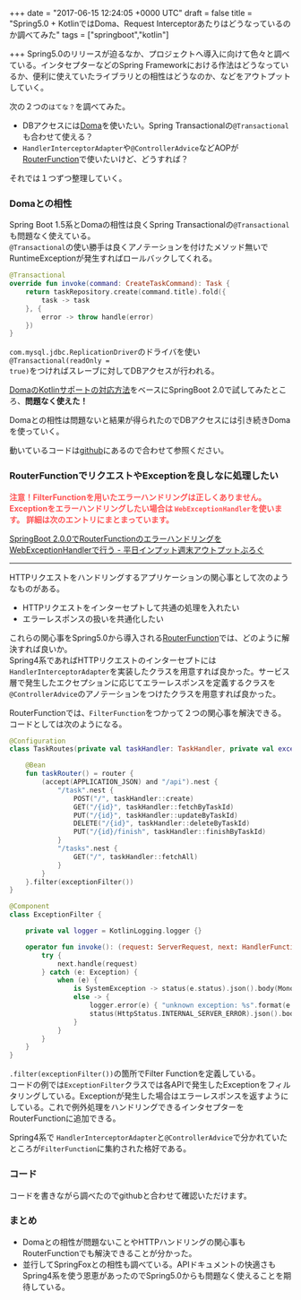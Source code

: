 
+++
date = "2017-06-15 12:24:05 +0000 UTC"
draft = false
title = "Spring5.0 + KotlinではDoma、Request Interceptorあたりはどうなっているのか調べてみた"
tags = ["springboot","kotlin"]

+++
Spring5.0のリリースが迫るなか、プロジェクトへ導入に向けて色々と調べている。インタセプターなどのSpring Frameworkにおける作法はどうなっているか、便利に使えていたライブラリとの相性はどうなのか、などをアウトプットしていく。

次の２つの<code>はてな？</code>を調べてみた。

<ul>
<li>DBアクセスには<a href="http://doma.readthedocs.io/ja/stable/">Doma</a>を使いたい。Spring Transactionalの<code>@Transactional</code>も合わせて使える？</li>
<li><code>HandlerInterceptorAdapter</code>や<code>@ControllerAdvice</code>などAOPが<a href="https://spring.io/blog/2016/09/22/new-in-spring-5-functional-web-framework#routerfunction">RouterFunction</a>で使いたいけど、どうすれば？</li>
</ul>


それでは１つずつ整理していく。

### Domaとの相性

Spring Boot 1.5系とDomaの相性は良くSpring Transactionalの<code>@Transactional</code>も問題なく使えている。<br/>
<code>@Transactional</code>の使い勝手は良くアノテーションを付けたメソッド無いでRuntimeExceptionが発生すればロールバックしてくれる。

```kotlin
@Transactional
override fun invoke(command: CreateTaskCommand): Task {
    return taskRepository.create(command.title).fold({
        task -> task
    }, {
        error -> throw handle(error)
    })
}

```


<code>com.mysql.jdbc.ReplicationDriver</code>のドライバを使い <code>@Transactional(readOnly = true)</code>をつければスレーブに対してDBアクセスが行われる。

<a href="https://doma.readthedocs.io/ja/stable/kotlin-support/">DomaのKotlinサポートの対応方法</a>をベースにSpringBoot 2.0で試してみたところ、**問題なく使えた！**

Domaとの相性は問題ないと結果が得られたのでDBアクセスには引き続きDomaを使っていく。

動いているコードは<a href="https://github.com/nsoushi/spring5-kotlin-application/tree/master/backend">github</a>にあるので合わせて参照ください。

### RouterFunctionでリクエストやExceptionを良しなに処理したい

**<span style="color: #ff5252">注意！FilterFunctionを用いたエラーハンドリングは正しくありません。Exceptionをエラーハンドリングしたい場合は <code>WebExceptionHandler</code>を使います。
詳細は次のエントリにまとまっています。</span>**

[SpringBoot 2.0.0でRouterFunctionのエラーハンドリングをWebExceptionHandlerで行う - 平日インプット週末アウトプットぶろぐ](http://blog.soushi.me/entry/2017/12/27/210902)

<hr/>

HTTPリクエストをハンドリングするアプリケーションの関心事として次のようなものがある。

<ul>
<li>HTTPリクエストをインターセプトして共通の処理を入れたい</li>
<li>エラーレスポンスの扱いを共通化したい</li>
</ul>


これらの関心事をSpring5.0から導入される<a href="https://spring.io/blog/2016/09/22/new-in-spring-5-functional-web-framework#routerfunction">RouterFunction</a>では、どのように解決すれば良いか。<br/>
Spring4系であればHTTPリクエストのインターセプトには<code>HandlerInterceptorAdapter</code>を実装したクラスを用意すれば良かった。サービス層で発生したエクセプションに応じてエラーレスポンスを定義するクラスを<code>@ControllerAdvice</code>のアノテーションをつけたクラスを用意すれば良かった。

RouterFunctionでは、<code>FilterFunction</code>をつかって２つの関心事を解決できる。<br/>
コードとしては次のようになる。

```kotlin
@Configuration
class TaskRoutes(private val taskHandler: TaskHandler, private val exceptionFilter: ExceptionFilter) {

    @Bean
    fun taskRouter() = router {
        (accept(APPLICATION_JSON) and "/api").nest {
            "/task".nest {
                POST("/", taskHandler::create)
                GET("/{id}", taskHandler::fetchByTaskId)
                PUT("/{id}", taskHandler::updateByTaskId)
                DELETE("/{id}", taskHandler::deleteByTaskId)
                PUT("/{id}/finish", taskHandler::finishByTaskId)
            }
            "/tasks".nest {
                GET("/", taskHandler::fetchAll)
            }
        }
    }.filter(exceptionFilter())
}

@Component
class ExceptionFilter {

    private val logger = KotlinLogging.logger {}

    operator fun invoke(): (request: ServerRequest, next: HandlerFunction&lt;ServerResponse>) -> Mono&lt;ServerResponse> = { request, next ->
        try {
            next.handle(request)
        } catch (e: Exception) {
            when (e) {
                is SystemException -> status(e.status).json().body(Mono.just(ErrorItem(e.message ?: "web application error", e.status.value().toString(), null)))
                else -> {
                    logger.error(e) { "unknown exception: %s".format(e.message ?: "unknown error") }
                    status(HttpStatus.INTERNAL_SERVER_ERROR).json().body(Mono.just(ErrorItem(e.message ?: "internal server error", null, null)))
                }
            }
        }
    }
}

```


<code>.filter(exceptionFilter())</code>の箇所でFilter Functionを定義している。<br/>
コードの例では<code>ExceptionFilter</code>クラスでは各APIで発生したExceptionをフィルタリングしている。Exceptionが発生した場合はエラーレスポンスを返すようにしている。これで例外処理をハンドリングできるインタセプターをRouterFunctionに追加できる。

Spring4系で <code>HandlerInterceptorAdapter</code>と<code>@ControllerAdvice</code>で分かれていたところが<code>FilterFunction</code>に集約された格好である。

### コード

コードを書きながら調べたのでgithubと合わせて確認いただけます。


<div class="github-card" data-user="nsoushi" data-repo="spring5-kotlin-application" data-width="400" data-height="" data-theme="default"></div>
<script src="https://cdn.jsdelivr.net/github-cards/latest/widget.js"></script>


### まとめ

<ul>
<li>Domaとの相性が問題ないことやHTTPハンドリングの関心事もRouterFunctionでも解決できることが分かった。</li>
<li>並行してSpringFoxとの相性も調べている。APIドキュメントの快適さもSpring4系を使う恩恵があったのでSpring5.0からも問題なく使えることを期待している。</li>
</ul>



